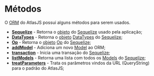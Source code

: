 # Métodos

O [ORM](#orm) do AtlasJS possui alguns métodos para serem usados.

* **[Sequelize](#orm.method.sequelize)** - Retorna o [objeto](https://developer.mozilla.org/pt-BR/docs/Aprender/JavaScript/Objetos/B%C3%A1sico) do [Sequelize](https://sequelize.org/master/) usado pela aplicação;
* **[DataTypes](#orm.method.dataTypes)** - Retorna o [objeto](https://developer.mozilla.org/pt-BR/docs/Aprender/JavaScript/Objetos/B%C3%A1sico) [DataTypes](https://sequelize.org/master/variable/index.html#static-variable-DataTypes) do [Sequelize](https://sequelize.org/master/);
* **[Op](#orm.method.Op)** - Retorna o [objeto](https://developer.mozilla.org/pt-BR/docs/Aprender/JavaScript/Objetos/B%C3%A1sico) [Op](https://sequelize.org/v5/manual/querying.html) do [Sequelize](https://sequelize.org/master/);
* **[addModel](#orm.method.addModel)**  - Adiciona um novo [Model](#orm.model) ao ORM;
* **[transaction](#orm.method.transaction)** - Inicia uma transação do [Sequelize](https://sequelize.org/master/);
* **[listModels](#orm.method.listModels)** - Retorna uma lista com todos os [Models](#orm.model) do [Sequelize](https://sequelize.org/master/);
* **[treatParameters](#orm.method.treatParameters)** - Trata os parâmetros vindos da URL (QueryString) para o padrão do AtlasJS;
